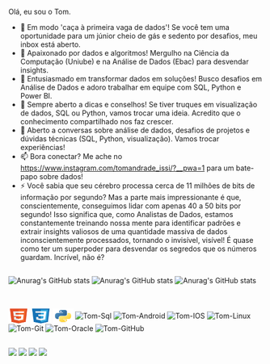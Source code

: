 Olá, eu sou o Tom.

- 🔭 Em modo 'caça à primeira vaga de dados'! Se você tem uma oportunidade para um júnior cheio de gás e sedento por desafios, meu inbox está aberto.
- 🌱 Apaixonado por dados e algoritmos! Mergulho na Ciência da Computação (Uniube) e na Análise de Dados (Ebac) para desvendar insights.
- 👯 Entusiasmado em transformar dados em soluções! Busco desafios em Análise de Dados e adoro trabalhar em equipe com SQL, Python e Power BI.
- 🤔 Sempre aberto a dicas e conselhos! Se tiver truques em visualização de dados, SQL ou Python, vamos trocar uma ideia. Acredito que o conhecimento compartilhado nos faz crescer.
- 💬 Aberto a conversas sobre análise de dados, desafios de projetos e dúvidas técnicas (SQL, Python, visualização). Vamos trocar experiências!
- 📫 Bora conectar? Me ache no https://www.instagram.com/tomandrade_issi/?__pwa=1 para um bate-papo sobre dados!
- ⚡ Você sabia que seu cérebro processa cerca de 11 milhões de bits de informação por segundo? Mas a parte mais impressionante é que, conscientemente, conseguimos lidar com apenas 40 a 50 bits por segundo!
Isso significa que, como Analistas de Dados, estamos constantemente treinando nossa mente para identificar padrões e extrair insights valiosos de uma quantidade massiva de dados inconscientemente processados, tornando o invisível, visível! É quase como ter um superpoder para desvendar os segredos que os números guardam. Incrível, não é?
##
![Anurag's GitHub stats](https://github-readme-stats.vercel.app/api?username=tomandradead&show=reviews,discussions_started,discussions_answered,prs_merged,prs_merged_percentage&theme=tokyonight)
![Anurag's GitHub stats](https://github-readme-stats.vercel.app/api?username=tomandradead&hide=contribs,prs&theme=tokyonight)
![Anurag's GitHub stats](https://github-readme-stats.vercel.app/api?username=tomandradead&show_icons=true&theme=tokyonight)
##
<div style="display: inline_block"><br>
  <img align="center" alt="Tom-HTML" height="30" width="40" src="https://raw.githubusercontent.com/devicons/devicon/master/icons/html5/html5-original.svg">
  <img align="center" alt="Tom-CSS" height="30" width="40" src="https://raw.githubusercontent.com/devicons/devicon/master/icons/css3/css3-original.svg">
  <img align="center" alt="Tom-Python" height="30" width="40" src="https://raw.githubusercontent.com/devicons/devicon/master/icons/python/python-original.svg">
  <img align="Center" alt="Tom-Sql" height="30" width="40" src="https://cdn.jsdelivr.net/gh/devicons/devicon@latest/icons/azuresqldatabase/azuresqldatabase-original.svg" />
  <img align="Center" alt="Tom-Android" height="30" width="40" src="https://cdn.jsdelivr.net/gh/devicons/devicon@latest/icons/android/android-plain.svg" />
  <img align="Center" alt="Tom-IOS" height="30" width="40" src="https://cdn.jsdelivr.net/gh/devicons/devicon@latest/icons/apple/apple-original.svg"/>
  <img align="Center" alt="Tom-Linux" height="30" width="40" src="https://cdn.jsdelivr.net/gh/devicons/devicon@latest/icons/linux/linux-original.svg" />
  <img align="Center" alt="Tom-Git" height="30" width="40" src="https://cdn.jsdelivr.net/gh/devicons/devicon@latest/icons/git/git-original.svg" />
  <img align="Center" alt="Tom-Oracle" height="30" width="40" src="https://cdn.jsdelivr.net/gh/devicons/devicon@latest/icons/oracle/oracle-original.svg" />
  <img align="Center" alt="Tom-GitHub" height="30" width="40" src="https://cdn.jsdelivr.net/gh/devicons/devicon@latest/icons/github/github-original-wordmark.svg" />
</div>

##

<div> 
  <a href="https://www.youtube.com/@TomAndradead" target="_blank"><img src="https://img.shields.io/badge/YouTube-FF0000?style=for-the-badge&logo=youtube&logoColor=white" target="_blank"></a>
  <a href="https://www.instagram.com/tomandrade_issi/?__pwa=1" target="_blank"><img src="https://img.shields.io/badge/-Instagram-%23E4405F?style=for-the-badge&logo=instagram&logoColor=white" target="_blank"></a>
  <a href = "https://mail.google.com/mail/u/0/#inbox"><img src="https://img.shields.io/badge/-Gmail-%23333?style=for-the-badge&logo=gmail&logoColor=white" target="_blank"></a>
  <a href="" target="_blank"><img src="https://img.shields.io/badge/-LinkedIn-%230077B5?style=for-the-badge&logo=linkedin&logoColor=white" target="_blank"></a> 
</div>


